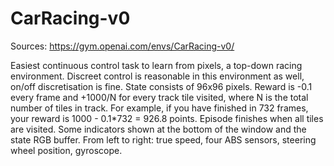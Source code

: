 # CarRacing-v0

Sources: https://gym.openai.com/envs/CarRacing-v0/


Easiest continuous control task to learn from pixels, a top-down racing environment. Discreet control is reasonable in this environment as well, on/off discretisation is fine. State consists of 96x96 pixels. Reward is -0.1 every frame and +1000/N for every track tile visited, where N is the total number of tiles in track. For example, if you have finished in 732 frames, your reward is 1000 - 0.1*732 = 926.8 points. Episode finishes when all tiles are visited. Some indicators shown at the bottom of the window and the state RGB buffer. From left to right: true speed, four ABS sensors, steering wheel position, gyroscope.